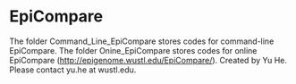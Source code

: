 # EpiCompare
The folder Command_Line_EpiCompare stores codes for command-line EpiCompare. The folder Onine_EpiCompare stores codes for online EpiCompare (http://epigenome.wustl.edu/EpiCompare/). Created by Yu He. Please contact yu.he at wustl.edu.
